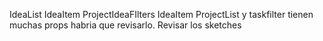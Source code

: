 IdeaList IdeaItem ProjectIdeaFIlters IdeaItem ProjectList y taskfilter tienen muchas props habria que revisarlo. Revisar los sketches